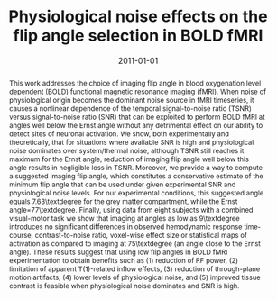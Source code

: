 ---
title: "Physiological noise effects on the flip angle selection in BOLD fMRI"
date: 2011-01-01
authors_string: Javier Gonzalez-Castillo, Vinai Roopchansingh, Peter Bandettini, J. Bodurka
authors:
   - Javier Gonzalez-Castillo
   - Vinai Roopchansingh
   - Peter Bandettini
   - J. Bodurka
author_ids:
   - javier_gonzalez-castillo
   - peter_bandettini
journal: 'NeuroImage'
volume: 54
issue: 
pages: 2778
book_title: ''
publisher: ''
abstract: '<p>This work addresses the choice of imaging flip angle in blood oxygenation level dependent (BOLD) functional magnetic resonance imaging (fMRI). When noise of physiological origin becomes the dominant noise source in fMRI timeseries, it causes a nonlinear dependence of the temporal signal-to-noise ratio (TSNR) versus signal-to-noise ratio (SNR) that can be exploited to perform BOLD fMRI at angles well below the Ernst angle without any detrimental effect on our ability to detect sites of neuronal activation. We show, both experimentally and theoretically, that for situations where available SNR is high and physiological noise dominates over system/thermal noise, although TSNR still reaches it maximum for the Ernst angle, reduction of imaging flip angle well below this angle results in negligible loss in TSNR. Moreover, we provide a way to compute a suggested imaging flip angle, which constitutes a conservative estimate of the minimum flip angle that can be used under given experimental SNR and physiological noise levels. For our experimental conditions, this suggested angle equals 7.63\textdegree for the grey matter compartment, while the Ernst angle=77\textdegree. Finally, using data from eight subjects with a combined visual-motor task we show that imaging at angles as low as 9\textdegree introduces no significant differences in observed hemodynamic response time-course, contrast-to-noise ratio, voxel-wise effect size or statistical maps of activation as compared to imaging at 75\textdegree (an angle close to the Ernst angle). These results suggest that using low flip angles in BOLD fMRI experimentation to obtain benefits such as (1) reduction of RF power, (2) limitation of apparent T(1)-related inflow effects, (3) reduction of through-plane motion artifacts, (4) lower levels of physiological noise, and (5) improved tissue contrast is feasible when physiological noise dominates and SNR is high.</p>'
project_id: 
paper_url: 
doi: 10.1016/j.neuroimage.2010.11.020
data_loc: ''
code_loc: ''
file: '/assets/publications//assets/publications/'
file_name: '/assets/publications/'
type: journal_article
pub_str: ' (2011) NeuroImage 54: 2778'
layout: publication 
---